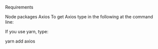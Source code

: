 Requirements

Node packages
Axios
To get Axios type in the following at the command line:

If you use yarn, type:

  yarn add axios